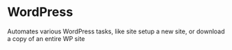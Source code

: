 WordPress
=========

Automates various WordPress tasks, like site setup a new site, or download a copy of an entire WP site